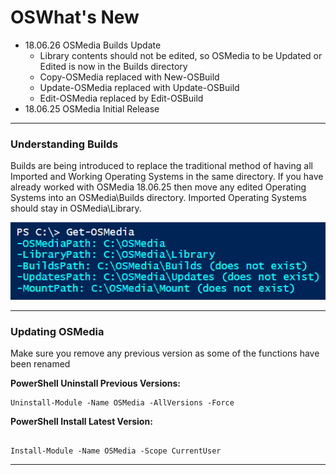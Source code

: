 # OSWhat's New

* 18.06.26 OSMedia Builds Update
  * Library contents should not be edited, so OSMedia to be Updated or Edited is now in the Builds directory
  * Copy-OSMedia replaced with New-OSBuild
  * Update-OSMedia replaced with Update-OSBuild
  * Edit-OSMedia replaced by Edit-OSBuild
* 18.06.25 OSMedia Initial Release

---

### Understanding Builds

Builds are being introduced to replace the traditional method of having all Imported and Working Operating Systems in the same directory.  If you have already worked with OSMedia 18.06.25 then move any edited Operating Systems into an OSMedia\Builds directory.  Imported Operating Systems should stay in OSMedia\Library.


![](/assets/2018-06-26_11-18-46.png)


---

### Updating OSMedia

Make sure you remove any previous version as some of the functions have been renamed

**PowerShell Uninstall Previous Versions:**

```
Uninstall-Module -Name OSMedia -AllVersions -Force
```

**PowerShell Install Latest Version:**

```

Install-Module -Name OSMedia -Scope CurrentUser
```




---






